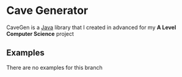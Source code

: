 # Cave Generator
CaveGen is a [Java](http://java.com) library that I created in advanced for my __A Level Computer Science__ project

## Examples
There are no examples for this branch
